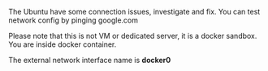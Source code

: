The Ubuntu have some connection issues, investigate and fix.
You can test network config by pinging google.com

Please note that this is not VM or dedicated server, it is a docker sandbox. You are inside docker container.

The external network interface name is **docker0**

